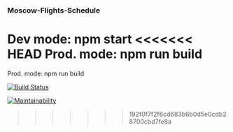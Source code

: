 ### Moscow-Flights-Schedule

Dev mode: npm start
<<<<<<< HEAD
Prod. mode: npm run build
=======

Prod. mode: npm run build

[![Build Status](https://travis-ci.org/Frank-Kawp/Moscow-Flights-Schedule.svg?branch=master)](https://travis-ci.org/Frank-Kawp/Moscow-Flights-Schedule)

[![Maintainability](https://api.codeclimate.com/v1/badges/ec737238dffaf0494f56/maintainability)](https://codeclimate.com/github/Frank-Kawp/Moscow-Flights-Schedule/maintainability)
>>>>>>> 192f0f7f2f6cd683b6b0d5e0cdb28700cbd7fe8a
